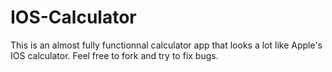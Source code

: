 # IOS-Calculator
This is an almost fully functionnal calculator app that looks a lot like Apple's IOS calculator.
Feel free to fork and try to fix bugs.

